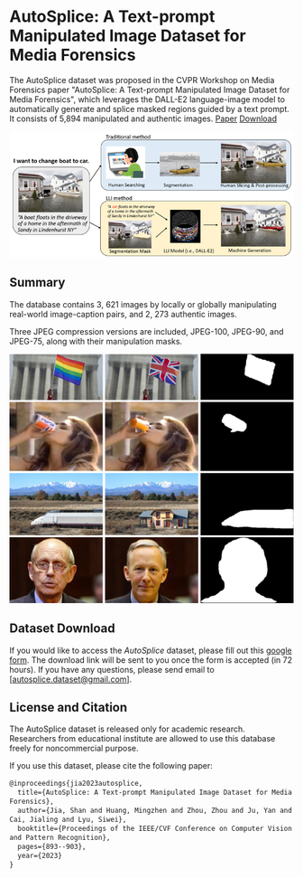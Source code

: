 # AutoSplice: A Text-prompt Manipulated Image Dataset for Media Forensics

The AutoSplice dataset was proposed in the CVPR Workshop on Media Forensics paper "AutoSplice: A Text-prompt Manipulated Image Dataset for Media Forensics", which leverages the DALL-E2 language-image model to automatically generate and splice masked regions guided by a text prompt. It consists of 5,894 manipulated and authentic images. 
[Paper](https://openaccess.thecvf.com/content/CVPR2023W/WMF/papers/Jia_AutoSplice_A_Text-Prompt_Manipulated_Image_Dataset_for_Media_Forensics_CVPRW_2023_paper.pdf) [Download](https://docs.google.com/forms/d/1bHbWZ-DsG1-VKaMs4Puy0996yj485x7HK13fgbNRerE/edit)

![fig1_compressed-1](Figure/Fig1.png)

## Summary 
The database contains 3, 621 images by locally or globally manipulating real-world image-caption pairs, and 2, 273 authentic images.

Three JPEG compression versions are included, JPEG-100, JPEG-90, and JPEG-75, along with their manipulation masks.

![fig1_compressed-1](Figure/Fig2.png)


## Dataset Download
If you would like to access the *AutoSplice* dataset, please fill out this [google form](https://docs.google.com/forms/d/1bHbWZ-DsG1-VKaMs4Puy0996yj485x7HK13fgbNRerE/edit). The download link will be sent to you once the form is accepted (in 72 hours). If you have any questions, please send email to [autosplice.dataset@gmail.com].

## License and Citation
The AutoSplice dataset is released only for academic research. Researchers from educational institute are allowed to use this database freely for noncommercial purpose.

If you use this dataset, please cite the following paper:
```
@inproceedings{jia2023autosplice,
  title={AutoSplice: A Text-prompt Manipulated Image Dataset for Media Forensics},
  author={Jia, Shan and Huang, Mingzhen and Zhou, Zhou and Ju, Yan and Cai, Jialing and Lyu, Siwei},
  booktitle={Proceedings of the IEEE/CVF Conference on Computer Vision and Pattern Recognition},
  pages={893--903},
  year={2023}
}
